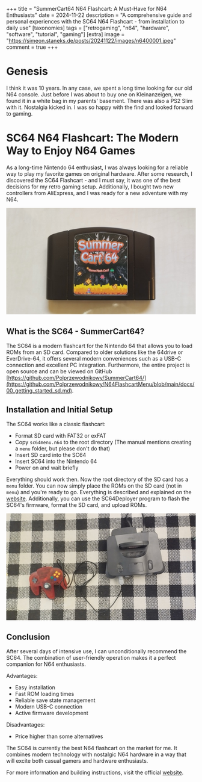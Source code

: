 +++
title = "SummerCart64 N64 Flashcart: A Must-Have for N64 Enthusiasts"
date = 2024-11-22
description = "A comprehensive guide and personal experiences with the SC64 N64 Flashcart - from installation to daily use"
[taxonomies]
tags = ["retrogaming", "n64", "hardware", "software", "tutorial", "gaming"]
[extra]
image = "https://simeon.staneks.de/posts/20241122/images/n6400001.jpeg"
comment =  true
+++

# Genesis
I think it was 10 years. In any case, we spent a long time looking for our old N64 console. Just before I was about to buy one on Kleinanzeigen, we found it in a white bag in my parents' basement. There was also a PS2 Slim with it. Nostalgia kicked in. I was so happy with the find and looked forward to gaming.

# SC64 N64 Flashcart: The Modern Way to Enjoy N64 Games

As a long-time Nintendo 64 enthusiast, I was always looking for a reliable way to play my favorite games on original hardware. After some research, I discovered the SC64 Flashcart - and I must say, it was one of the best decisions for my retro gaming setup. Additionally, I bought two new controllers from AliExpress, and I was ready for a new adventure with my N64.

![N64 SC64](images/n6400001.jpeg)

## What is the SC64 - SummerCart64?

The SC64 is a modern flashcart for the Nintendo 64 that allows you to load ROMs from an SD card. Compared to older solutions like the 64drive or EverDrive-64, it offers several modern conveniences such as a USB-C connection and excellent PC integration. Furthermore, the entire project is open source and can be viewed on GitHub [https://github.com/Polprzewodnikowy/SummerCart64/](https://github.com/Polprzewodnikowy/N64FlashcartMenu/blob/main/docs/00_getting_started_sd.md).

## Installation and Initial Setup

The SC64 works like a classic flashcart:
- Format SD card with FAT32 or exFAT
- Copy `sc64menu.n64` to the root directory (The manual mentions creating a `menu` folder, but please don't do that)
- Insert SD card into the SC64
- Insert SC64 into the Nintendo 64
- Power on and wait briefly

Everything should work then. Now the root directory of the SD card has a `menu` folder. You can now simply place the ROMs on the SD card (not in `menu`) and you're ready to go. Everything is described and explained on the [website](https://github.com/Polprzewodnikowy/SummerCart64/blob/main/docs/00_quick_startup_guide.md). Additionally, you can use the SC64Deployer program to flash the SC64's firmware, format the SD card, and upload ROMs.

![N64 SC64](images/n6400002.jpeg)

## Conclusion

After several days of intensive use, I can unconditionally recommend the SC64. The combination of user-friendly operation makes it a perfect companion for N64 enthusiasts.

Advantages:
- Easy installation
- Fast ROM loading times
- Reliable save state management
- Modern USB-C connection
- Active firmware development

Disadvantages:
- Price higher than some alternatives

The SC64 is currently the best N64 flashcart on the market for me. It combines modern technology with nostalgic N64 hardware in a way that will excite both casual gamers and hardware enthusiasts.

For more information and building instructions, visit the official [website](https://summercart64.dev/).